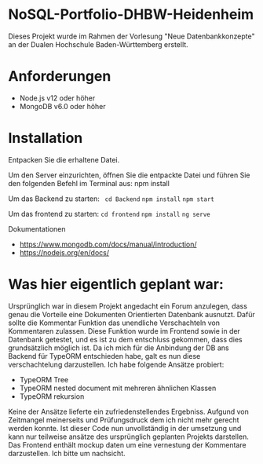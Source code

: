 # NoSQL-Portfolio-DHBW-Heidenheim
Dieses Projekt wurde im Rahmen der Vorlesung "Neue Datenbankkonzepte" an der Dualen Hochschule Baden-Württemberg erstellt.

# Anforderungen
- Node.js v12 oder höher
- MongoDB v6.0 oder höher

# Installation
Entpacken Sie die erhaltene Datei. 

Um den Server einzurichten, öffnen Sie die entpackte Datei und führen Sie den folgenden Befehl im Terminal aus: npm install

Um das Backend zu starten:
` cd Backend`
` npm install `
` npm start `

Um das frontend zu starten:
` cd frontend `
` npm install `
` ng serve `   

Dokumentationen
- https://www.mongodb.com/docs/manual/introduction/
- https://nodejs.org/en/docs/

# Was hier eigentlich geplant war: 
Ursprünglich war in diesem Projekt angedacht ein Forum anzulegen, dass genau die Vorteile eine Dokumenten Orientierten Datenbank ausnutzt.
Dafür sollte die Kommentar Funktion das unendliche Verschachteln von Kommentaren zulassen. Diese Funktion wurde im Frontend sowie in der Datenbank getestet,
und es ist zu dem entschluss gekommen, dass dies grundsätzlich möglich ist. Da ich mich für die Anbindung der DB ans Backend für TypeORM entschieden habe,
galt es nun diese verschachtelung darzustellen.
Ich habe folgende Ansätze probiert:
- TypeORM Tree
- TypeORM nested document mit mehreren ähnlichen Klassen
- TypeORM rekursion

Keine der Ansätze lieferte ein zufriedenstellendes Ergebniss. Aufgund von Zeitmangel meinerseits und Prüfungsdruck dem ich nicht mehr gerecht werden konnte. Ist dieser Code nun unvollständig in der umsetzung und kann nur teilweise ansätze des ursprünglich geplanten Projekts darstellen.
Das Frontend enthält mockup daten um eine vernestung  der Kommentare darzustellen.
Ich bitte um nachsicht. 